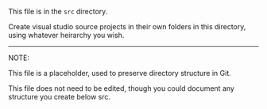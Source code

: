 This file is in the `src` directory.

Create visual studio source projects in their own folders in this directory, using whatever heirarchy you wish.

---
NOTE: 

This file is a placeholder, used to preserve directory structure in Git.

This file does not need to be edited, though you could document any structure you create below src.

